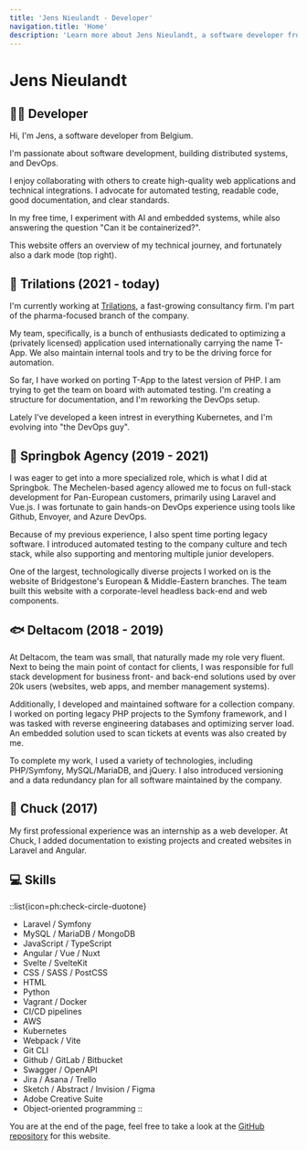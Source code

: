 ```yaml
---
title: 'Jens Nieulandt - Developer'
navigation.title: 'Home'
description: 'Learn more about Jens Nieulandt, a software developer from Belgium. He enjoys collaborating with others to create high-quality web applications and technical integrations.'
---
```


# Jens Nieulandt

## :technologist: Developer

Hi, I'm Jens, a software developer from Belgium.

I'm passionate about software development, building distributed systems, and DevOps.

I enjoy collaborating with others to create high-quality web applications and technical integrations. I advocate for automated testing, readable code, good documentation, and clear standards.

In my free time, I experiment with AI and embedded systems, while also answering the question "Can it be containerized?".

This website offers an overview of my technical journey, and fortunately also a dark mode (top right).

## :flamingo: Trilations (2021 - today)

I'm currently working at [Trilations](https://www.trilations.com), a fast-growing consultancy firm. I'm part of the pharma-focused branch of the company.

My team, specifically, is a bunch of enthusiasts dedicated to optimizing a (privately licensed) application used internationally carrying the name T-App. We also maintain internal tools and try to be the driving force for automation.

So far, I have worked on porting T-App to the latest version of PHP. I am trying to get the team on board with automated testing. I'm creating a structure for documentation, and I'm reworking the DevOps setup.

Lately I've developed a keen intrest in everything Kubernetes, and I'm evolving into "the DevOps guy".

## :deer: Springbok Agency (2019 - 2021)

I was eager to get into a more specialized role, which is what I did at Springbok. The Mechelen-based agency allowed me to focus on full-stack development for Pan-European customers, primarily using Laravel and Vue.js. I was fortunate to gain hands-on DevOps experience using tools like Github, Envoyer, and Azure DevOps.

Because of my previous experience, I also spent time porting legacy software. I introduced automated testing to the company culture and tech stack, while also supporting and mentoring multiple junior developers.

One of the largest, technologically diverse projects I worked on is the website of Bridgestone's European & Middle-Eastern branches. The team built this website with a corporate-level headless back-end and web components.

## :fish: Deltacom (2018 - 2019)

At Deltacom, the team was small, that naturally made my role very fluent. Next to being the main point of contact for clients, I was responsible for full stack development for business front- and back-end solutions used by over 20k users (websites, web apps, and member management systems).

Additionally, I developed and maintained software for a collection company. I worked on porting legacy PHP projects to the Symfony framework, and I was tasked with reverse engineering databases and optimizing server load. An embedded solution used to scan tickets at events was also created by me.

To complete my work, I used a variety of technologies, including PHP/Symfony, MySQL/MariaDB, and jQuery. I also introduced versioning and a data redundancy plan for all software maintained by the company.

## :beaver: Chuck (2017)

My first professional experience was an internship as a web developer. At Chuck, I added documentation to existing projects and created websites in Laravel and Angular.

## :computer: Skills

::list{icon=ph:check-circle-duotone}
- Laravel / Symfony
- MySQL / MariaDB / MongoDB
- JavaScript / TypeScript
- Angular / Vue / Nuxt
- Svelte / SvelteKit
- CSS / SASS / PostCSS
- HTML
- Python
- Vagrant / Docker
- CI/CD pipelines
- AWS
- Kubernetes
- Webpack / Vite
- Git CLI
- Github / GitLab / Bitbucket
- Swagger / OpenAPI
- Jira / Asana / Trello
- Sketch / Abstract / Invision / Figma
- Adobe Creative Suite
- Object-oriented programming
::

You are at the end of the page, feel free to take a look at the [GitHub repository](https://github.com/jensnieulandt/jensnieulandt.github.io) for this website.
